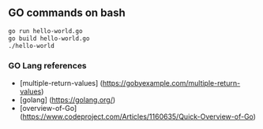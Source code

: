## GO commands on bash

```bash
go run hello-world.go
go build hello-world.go
./hello-world
```

### GO Lang references
* [multiple-return-values] (https://gobyexample.com/multiple-return-values)
* [golang] (https://golang.org/)
* [overview-of-Go] (https://www.codeproject.com/Articles/1160635/Quick-Overview-of-Go)
